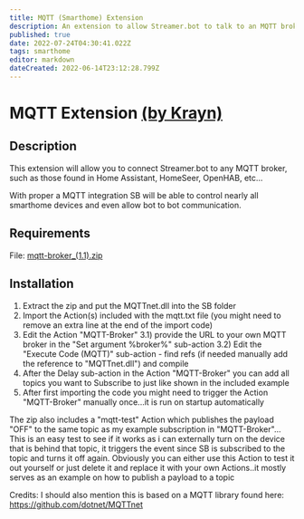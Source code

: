 ```yaml
---
title: MQTT (Smarthome) Extension
description: An extension to allow Streamer.bot to talk to an MQTT broker used in most smart home software like Home Assistant, OpenHAB, HomeSeer, etc
published: true
date: 2022-07-24T04:30:41.022Z
tags: smarthome
editor: markdown
dateCreated: 2022-06-14T23:12:28.799Z
---
```


# MQTT Extension [(by Krayn)](https://www.twitch.tv/krayn_)
## Description
This extension will allow you to connect Streamer.bot to any MQTT broker, such as those found in Home Assistant, HomeSeer, OpenHAB, etc...

With proper a MQTT integration SB will be able to control nearly all smarthome devices and even allow bot to bot communication.

## Requirements
File: [mqtt-broker_(1.1).zip](/extensions/mqtt/files/mqtt-broker_(1.1).zip)

## Installation
1) Extract the zip and put the MQTTnet.dll into the SB folder
2) Import the Action(s) included with the mqtt.txt file (you might need to remove an extra line at the end of the import code)
3) Edit the Action "MQTT-Broker"
    3.1) provide the URL to your own MQTT broker in the "Set argument %broker%" sub-action
    3.2) Edit the "Execute Code (MQTT)" sub-action - find refs (if needed manually add the reference to "MQTTnet.dll") and compile
4) After the Delay sub-action in the Action "MQTT-Broker" you can add all topics you want to Subscribe to just like shown in the included example
5) After first importing the code you might need to trigger the Action "MQTT-Broker" manually once...it is run on startup automatically

The zip also includes a "mqtt-test" Action which publishes the payload "OFF" to the same topic as my example subscription in "MQTT-Broker"...
This is an easy test to see if it works as i can externally turn on the device that is behind that topic, it triggers the event since SB is subscribed to the topic and turns it off again. Obviously you can either use this Action to test it out yourself or just delete it and replace it with your own Actions..it mostly serves as an example on how to publish a payload to a topic

Credits:
I should also mention this is based on a MQTT library found here: https://github.com/dotnet/MQTTnet

